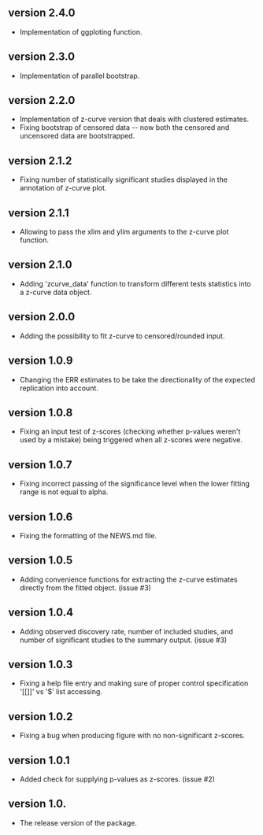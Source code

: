 ## version 2.4.0
- Implementation of ggploting function.

## version 2.3.0
- Implementation of parallel bootstrap.

## version 2.2.0
- Implementation of z-curve version that deals with clustered estimates. 
- Fixing bootstrap of censored data -- now both the censored and uncensored data are bootstrapped.

## version 2.1.2
- Fixing number of statistically significant studies displayed in the annotation of z-curve plot.

## version 2.1.1
- Allowing to pass the xlim and ylim arguments to the z-curve plot function.

## version 2.1.0
- Adding 'zcurve_data' function to transform different tests statistics into a z-curve data object.

## version 2.0.0
- Adding the possibility to fit z-curve to censored/rounded input.

## version 1.0.9
- Changing the ERR estimates to be take the directionality of the expected replication into account.

## version 1.0.8
- Fixing an input test of z-scores (checking whether p-values weren't used by a mistake) being triggered when all z-scores were negative.

## version 1.0.7
- Fixing incorrect passing of the significance level when the lower fitting range is not equal to alpha.

## version 1.0.6
- Fixing the formatting of the NEWS.md file.

## version 1.0.5
- Adding convenience functions for extracting the z-curve estimates directly from the fitted object. (issue #3)

## version 1.0.4
- Adding observed discovery rate, number of included studies, and number of significant studies to the summary output. (issue #3)

## version 1.0.3
- Fixing a help file entry and making sure of proper control specification '[[]]' vs '$' list accessing.

## version 1.0.2
- Fixing a bug when producing figure with no non-significant z-scores.

## version 1.0.1
- Added check for supplying p-values as z-scores. (issue #2)

## version 1.0.
- The release version of the package.